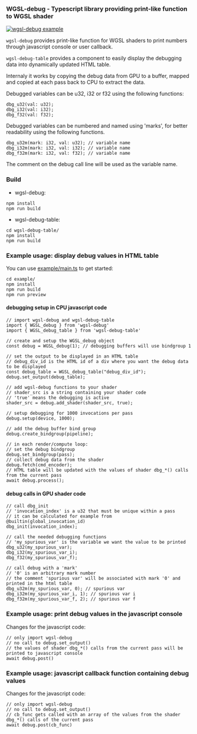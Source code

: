 ### WGSL-debug - Typescript library providing print-like function to WGSL shader

[![wgsl-debug example](https://looran.github.io/wgsl-debug-demo/wgsldebug_example_crop_900.gif)](https://looran.github.io/wgsl-debug-demo/wgsldebug_example_crop.webm)

`wgsl-debug` provides print-like function for WGSL shaders to print numbers through javascript console or user callback.

`wgsl-debug-table` provides a component to easily display the debugging data into dynamically updated HTML table.

Internaly it works by copying the debug data from GPU to a buffer, mapped and copied at each pass back to CPU to extract the data.

Debugged variables can be u32, i32 or f32 using the following functions:
```
dbg_u32(val: u32);
dbg_i32(val: i32);
dbg_f32(val: f32);
```

Debugged variables can be numbered and named using 'marks', for better readability using the following functions.
```
dbg_u32m(mark: i32, val: u32); // variable name
dbg_i32m(mark: i32, val: i32); // variable name
dbg_f32m(mark: i32, val: f32); // variable name
```
The comment on the debug call line will be used as the variable name.

### Build

* wgsl-debug:
```
npm install
npm run build
```

* wgsl-debug-table:
```
cd wgsl-debug-table/
npm install
npm run build
```

### Example usage: display debug values in HTML table

You can use [example/main.ts](example/main.ts) to get started:
```
cd example/
npm install
npm run build
npm run preview
```


#### debugging setup in CPU javascript code

```
// import wgsl-debug and wgsl-debug-table
import { WGSL_debug } from 'wgsl-debug'
import { WGSL_debug_table } from 'wgsl-debug-table'

// create and setup the WGSL_debug object
const debug = WGSL_debug(1); // debugging buffers will use bindgroup 1

// set the output to be displayed in an HTML table
// debug_div_id is the HTML id of a div where you want the debug data to be displayed
const debug_table = WGSL_debug_table("debug_div_id");
debug.set_output(debug_table);

// add wgsl-debug functions to your shader
// shader_src is a string containing your shader code
// 'true' means the debugging is active
shader_src = debug.add_shader(shader_src, true);

// setup debugging for 1000 invocations per pass
debug.setup(device, 1000);

// add the debug buffer bind group
debug.create_bindgroup(pipeline);

// in each render/compute loop:
// set the debug bindgroup
debug.set_bindgroup(pass);
// collect debug data from the shader
debug.fetch(cmd_encoder);
// HTML table will be updated with the values of shader dbg_*() calls from the current pass
await debug.process();
```

#### debug calls in GPU shader code

```
// call dbg_init
// 'invocation_index' is a u32 that must be unique within a pass
// it can be calculated for example from @builtin(global_invocation_id)
dbg_init(invocation_index);

// call the needed debugging functions
// 'my_spurious_var' is the variable we want the value to be printed
dbg_u32(my_spurious_var);
dbg_i32(my_spurious_var_i);
dbg_f32(my_spurious_var_f);

// call debug with a 'mark'
// '0' is an arbitrary mark number
// the comment 'spurious var' will be associated with mark '0' and printed in the html table
dbg_u32m(my_spurious_var, 0); // spurious var
dbg_i32m(my_spurious_var_i, 1); // spurious var i
dbg_f32m(my_spurious_var_f, 2); // spurious var f
```

### Example usage: print debug values in the javascript console

Changes for the javascript code:

```
// only import wgsl-debug
// no call to debug.set_output()
// the values of shader dbg_*() calls from the current pass will be printed to javascript console
await debug.post()
```

### Example usage: javascript callback function containing debug values

Changes for the javascript code:

```
// only import wgsl-debug
// no call to debug.set_output()
// cb_func gets called with an array of the values from the shader dbg_*() calls of the current pass
await debug.post(cb_func)
```
